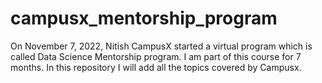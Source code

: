 # campusx_mentorship_program
On November 7, 2022, Nitish CampusX started a virtual program which is called Data Science Mentorship program. I am part of this course for 7 months. In this repository I will add all the topics covered by Campusx.
